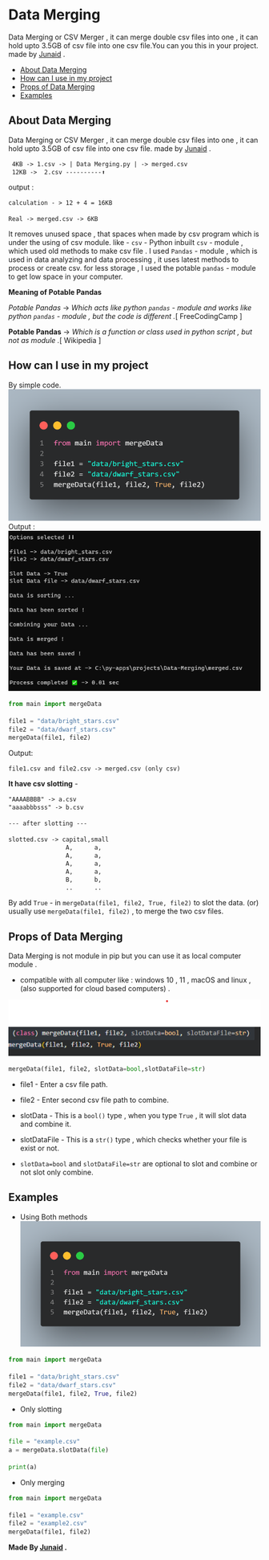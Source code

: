 # Data Merging

Data Merging or CSV Merger , it can merge double csv files into one , it can hold upto 3.5GB of csv file into one csv file.You can you this in your project. made by [Junaid](https://abujuni.dev) .

- [About Data Merging](#about-data-merging)
- [How can I use in my project](#how-can-i-use-in-my-project)
- [Props of Data Merging](#props-of-data-merging)
- [Examples](#examples)

## About Data Merging

Data Merging or CSV Merger , it can merge double csv files into one , it can hold upto 3.5GB of csv file into one csv file. made by [Junaid](https://abujuni.dev) .

```console
 4KB -> 1.csv -> | Data Merging.py | -> merged.csv
 12KB ->  2.csv ----------⬆
```

output :

```console
calculation - > 12 + 4 = 16KB

Real -> merged.csv -> 6KB
```

It removes unused space , that spaces when made by csv program which is under the using of csv module.
like - `csv` - Python inbuilt `csv` - module , which used old methods to make csv file .
I used `Pandas` - module , which is used in data analyzing and data processing , it uses latest methods to process or create csv.
for less storage , I used the potable `pandas` - module to get low space in your computer.

**Meaning of Potable Pandas**

_Potable Pandas_ -> _Which acts like python `pandas` - module and works like python `pandas` - module , but the code is different ._[ FreeCodingCamp ]

**Potable Pandas** -> _Which is a function or class used in python script , but not as module ._[ Wikipedia ]

## How can I use in my project

By simple code.
![demo](img/code.png)
Output :
![demo](img/Demo.png)

```python
from main import mergeData

file1 = "data/bright_stars.csv"
file2 = "data/dwarf_stars.csv"
mergeData(file1, file2)
```

Output:

```console
file1.csv and file2.csv -> merged.csv (only csv)
```

**It have csv slotting** -

```console
"AAAABBBB" -> a.csv
"aaaabbbsss" -> b.csv

--- after slotting ---

slotted.csv -> capital,small
                A,      a,
                A,      a,
                A,      a,
                A,      a,
                B,      b,
                ..      ..
```

By add `True` - in `mergeData(file1, file2, True, file2)` to slot the data.
(or) usually use `mergeData(file1, file2)` , to merge the two csv files.

## Props of Data Merging

Data Merging is not module in pip but you can use it as local computer module .

- compatible with all computer like : windows 10 , 11 , macOS and linux , (also supported for cloud based computers) .

![alt](img/Demo2.png)

```python
mergeData(file1, file2, slotData=bool,slotDataFile=str)
```

- file1 - Enter a csv file path.
- file2 - Enter second csv file path to combine.
- slotData - This is a `bool()` type , when you type `True` , it will slot data and combine it.
- slotDataFile - This is a `str()` type , which checks whether your file is exist or not.

- `slotData=bool` and `slotDataFile=str` are optional to slot and combine or not slot only combine.

## Examples

- Using Both methods
  ![alt](./img/code.png)

```python
from main import mergeData

file1 = "data/bright_stars.csv"
file2 = "data/dwarf_stars.csv"
mergeData(file1, file2, True, file2)

```

- Only slotting

```python
from main import mergeData

file = "example.csv"
a = mergeData.slotData(file)

print(a)

```

- Only merging

```python
from main import mergeData

file1 = "example.csv"
file2 = "example2.csv"
mergeData(file1, file2)

```

**Made By [Junaid](https://abujuni.dev) .**
